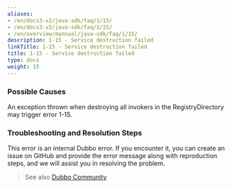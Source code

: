 ```yaml
---
aliases:
- /en/docs3-v2/java-sdk/faq/1/15/
- /en/docs3-v2/java-sdk/faq/1/15/
- /en/overview/mannual/java-sdk/faq/1/15/
description: 1-15 - Service destruction failed
linkTitle: 1-15 - Service destruction failed
title: 1-15 - Service destruction failed
type: docs
weight: 15
---
```







### Possible Causes
 An exception thrown when destroying all invokers in the RegistryDirectory may trigger error 1-15.

### Troubleshooting and Resolution Steps
This error is an internal Dubbo error. If you encounter it, you can create an issue on GitHub and provide the error message along with reproduction steps, and we will assist you in resolving the problem.


> See also [Dubbo Community](https://github.com/apache/dubbo)

